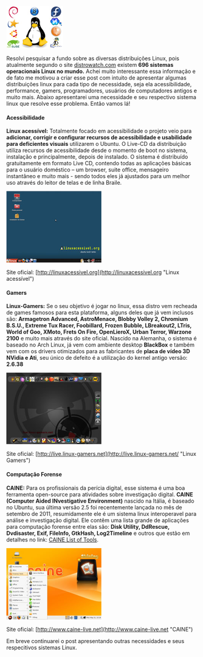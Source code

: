 ![Distribuições Linux](../images/distros-linux.jpg)

Resolvi pesquisar a fundo sobre as diversas distribuições Linux, pois atualmente segundo o site [distrowatch.com](http://distrowatch.com/ "DistroWatch") existem **696 sistemas operacionais Linux no mundo.** Achei muito interessante essa informação e de fato me motivou a criar esse post com intuito de apresentar algumas distribuições linux para cada tipo de necessidade, seja ela acessibilidade, performance, gamers, programadores, usuários de computadores antigos e muito mais. Abaixo apresentarei uma necessidade e seu respectivo sistema linux que resolve esse problema. Então vamos lá!

#### Acessibilidade

**Linux acessível:** Totalmente focado em acessibilidade o projeto veio para **adicionar, corrigir e configurar recursos de acessibilidade e usabilidade para deficientes visuais** utilizarem o Ubuntu. O Live-CD da distribuição utiliza recursos de acessibilidade desde o momento de boot no sistema, instalação e principalmente, depois de instalado. O sistema é distribuído gratuitamente em formato Live CD, contendo todas as aplicações básicas para o usuário doméstico – um browser, suite office, mensageiro instantâneo e muito mais - sendo todos eles já ajustados para um melhor uso através do leitor de telas e de linha Braile.

[![Linux Acessível](../images/distro-linuxacessivel-small.jpg)](../images/distro-linuxacessivel.jpg)

Site oficial: [http://linuxacessivel.org](http://linuxacessivel.org "Linux acessível")

#### Gamers

**Linux-Gamers:** Se o seu objetivo é jogar no linux, essa distro vem recheada de games famosos para esta plataforma, alguns deles que já vem inclusos são: **Armagetron Advanced, AstroMenace, Blobby Volley 2, Chromium B.S.U., Extreme Tux Racer, Foobillard, Frozen Bubble, LBreakout2, LTris, World of Goo, XMoto, Frets On Fire, OpenLieroX, Urban Terror, Warzone 2100** e muito mais através do site oficial. Nascido na Alemanha, o sistema é baseado no Arch Linux, já vem com ambiente desktop **BlackBox** e também vem com os drivers otimizados para as fabricantes de **placa de vídeo 3D NVidia e Ati**, seu único de defeito é a utilização do kernel antigo versão: **2.6.38**

[![Linux Gamers](../images/distro-linuxgamers-small.jpg)](../images/distro-linuxgamers.jpg)

Site oficial: [http://live.linux-gamers.net](http://live.linux-gamers.net/ "Linux Gamers")

#### Computação Forense

**CAINE:** Para os profissionais da perícia digital, esse sistema é uma boa ferramenta open-source para atividades sobre investigação digital. **CAINE (Computer Aided INvestigative Environment)** nascido na Itália, é baseado no Ubuntu, sua última versão 2.5 foi recentemente lançada no mês de setembro de 2011, resumidamente ele é um sistema linux interoperavel para análise e investigação digital. Ele contêm uma lista grande de aplicações para computação forense entre elas são: **Disk Utility, DdRescue, Dvdisaster, Exif, FileInfo, GtkHash, Log2Timeline** e outros que estão em detalhes no link: [CAINE List of Tools](http://www.caine-live.net/page11/page11.html "CAINE List of Tools").

[![CAINE](../images/distro-caine-small.jpg)](../images/distro-caine.jpg)

Site oficial: [http://www.caine-live.net](http://www.caine-live.net "CAINE")

Em breve continuarei o post apresentando outras necessidades e seus respecitivos sistemas Linux.